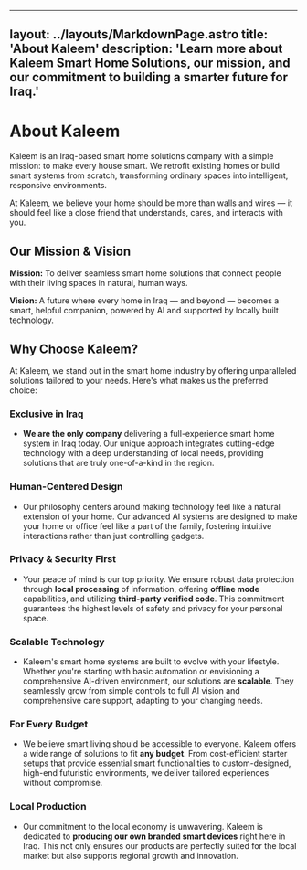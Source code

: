 
---
layout: ../layouts/MarkdownPage.astro
title: 'About Kaleem'
description: 'Learn more about Kaleem Smart Home Solutions, our mission, and our commitment to building a smarter future for Iraq.'
---


# About Kaleem

Kaleem is an Iraq-based smart home solutions company with a simple mission: to make every house smart. We retrofit existing homes or build smart systems from scratch, transforming ordinary spaces into intelligent, responsive environments.

At Kaleem, we believe your home should be more than walls and wires — it should feel like a close friend that understands, cares, and interacts with you.

## Our Mission & Vision

**Mission:** To deliver seamless smart home solutions that connect people with their living spaces in natural, human ways.

**Vision:** A future where every home in Iraq — and beyond — becomes a smart, helpful companion, powered by AI and supported by locally built technology.

## Why Choose Kaleem?

At Kaleem, we stand out in the smart home industry by offering unparalleled solutions tailored to your needs. Here's what makes us the preferred choice:

### Exclusive in Iraq
*   **We are the only company** delivering a full-experience smart home system in Iraq today. Our unique approach integrates cutting-edge technology with a deep understanding of local needs, providing solutions that are truly one-of-a-kind in the region.

### Human-Centered Design
*   Our philosophy centers around making technology feel like a natural extension of your home. Our advanced AI systems are designed to make your home or office feel like a part of the family, fostering intuitive interactions rather than just controlling gadgets.

### Privacy & Security First
*   Your peace of mind is our top priority. We ensure robust data protection through **local processing** of information, offering **offline mode** capabilities, and utilizing **third-party verified code**. This commitment guarantees the highest levels of safety and privacy for your personal space.

### Scalable Technology
*   Kaleem's smart home systems are built to evolve with your lifestyle. Whether you're starting with basic automation or envisioning a comprehensive AI-driven environment, our solutions are **scalable**. They seamlessly grow from simple controls to full AI vision and comprehensive care support, adapting to your changing needs.

### For Every Budget
*   We believe smart living should be accessible to everyone. Kaleem offers a wide range of solutions to fit **any budget**. From cost-efficient starter setups that provide essential smart functionalities to custom-designed, high-end futuristic environments, we deliver tailored experiences without compromise.

### Local Production
*   Our commitment to the local economy is unwavering. Kaleem is dedicated to **producing our own branded smart devices** right here in Iraq. This not only ensures our products are perfectly suited for the local market but also supports regional growth and innovation.